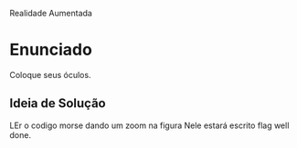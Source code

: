 Realidade Aumentada
# Enunciado
Coloque seus óculos.

## Ideia de Solução
LEr o codigo morse dando um zoom na figura
Nele estará escrito flag well done.

